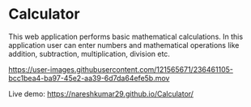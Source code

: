 # Calculator
This web application performs basic mathematical calculations. In this application user can enter numbers and mathematical operations like addition, subtraction, multiplication, division etc.


https://user-images.githubusercontent.com/121565671/236461105-bcc1bea4-ba97-45e2-aa39-6d7da64efe5b.mov

Live demo: https://nareshkumar29.github.io/Calculator/
